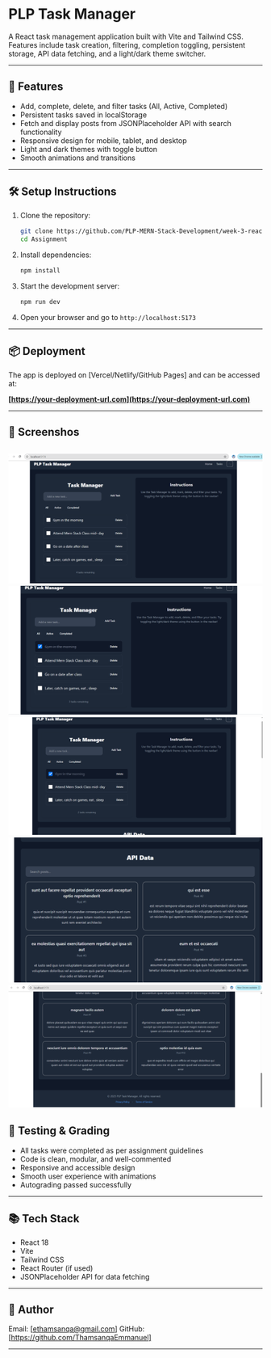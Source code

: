 # PLP Task Manager

A React task management application built with Vite and Tailwind CSS.  
Features include task creation, filtering, completion toggling, persistent storage, API data fetching, and a light/dark theme switcher.

---

## 🚀 Features

- Add, complete, delete, and filter tasks (All, Active, Completed)
- Persistent tasks saved in localStorage
- Fetch and display posts from JSONPlaceholder API with search functionality
- Responsive design for mobile, tablet, and desktop
- Light and dark themes with toggle button
- Smooth animations and transitions

---

## 🛠️ Setup Instructions

1. Clone the repository:
   ```bash
   git clone https://github.com/PLP-MERN-Stack-Development/week-3-react-js-assignment-ThamsanqaEmmanuel.git
   cd Assignment
   ```

2. Install dependencies:
   ```bash
   npm install
   ```

3. Start the development server:
   ```bash
   npm run dev
   ```

4. Open your browser and go to `http://localhost:5173`

---

## 📦 Deployment

The app is deployed on [Vercel/Netlify/GitHub Pages] and can be accessed at:

**[https://your-deployment-url.com](https://your-deployment-url.com)**

---

## 📸 Screenshos
![alt text](image.png)
![alt text](image-1.png)
![alt text](image-2.png)
![alt text](image-3.png)
![alt text](image-4.png)
---

## 🧪 Testing & Grading

- All tasks were completed as per assignment guidelines
- Code is clean, modular, and well-commented
- Responsive and accessible design
- Smooth user experience with animations
- Autograding passed successfully

---

## 📚 Tech Stack

- React 18
- Vite
- Tailwind CSS
- React Router (if used)
- JSONPlaceholder API for data fetching

---

## 🙌 Author

Email: [ethamsanqa@gmail.com]
GitHub: [https://github.com/ThamsanqaEmmanuel]

---


